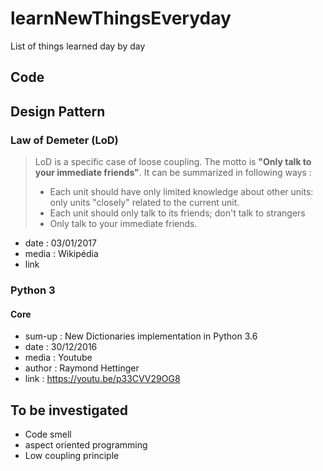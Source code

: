 # learnNewThingsEveryday
List of things learned day by day 


## Code
## Design Pattern 
### Law of Demeter (LoD)
>LoD is a specific case of loose coupling.
>The motto is **"Only talk to your immediate friends"**.
>It can be summarized in following ways : 
> * Each unit should have only limited knowledge about other units: only units "closely" related to the current unit.
> * Each unit should only talk to its friends; don't talk to strangers
> * Only talk to your immediate friends.

 * date : 03/01/2017
 * media : Wikipédia
 * link  
### Python 3
#### Core 
 * sum-up : New Dictionaries implementation in Python 3.6
 * date : 30/12/2016
 * media : Youtube
 * author : Raymond Hettinger
 * link : https://youtu.be/p33CVV29OG8

## To be investigated 
* Code smell
* aspect oriented programming
* Low coupling principle
 
